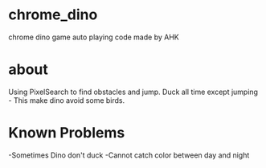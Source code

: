 # chrome_dino
chrome dino game auto playing code made by AHK
# about
Using PixelSearch to find obstacles and jump.
Duck all time except jumping - This make dino avoid some birds.
# Known Problems
-Sometimes Dino don't duck
-Cannot catch color between day and night
